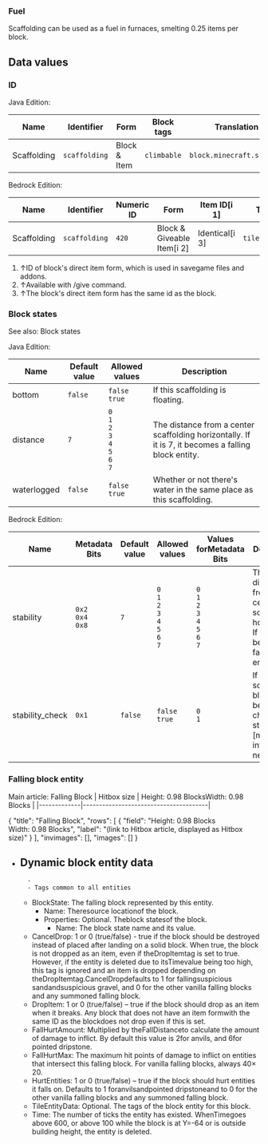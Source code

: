 ### Fuel
Scaffolding can be used as a fuel in furnaces, smelting 0.25 items per block.

## Data values
### ID
Java Edition:

| Name        | Identifier    | Form         | Block tags  | Translation key               |
|-------------|---------------|--------------|-------------|-------------------------------|
| Scaffolding | `scaffolding` | Block & Item | `climbable` | `block.minecraft.scaffolding` |

Bedrock Edition:

| Name        | Identifier    | Numeric ID | Form                       | Item ID[i 1]   | Translation key         |
|-------------|---------------|------------|----------------------------|----------------|-------------------------|
| Scaffolding | `scaffolding` | `420`      | Block & Giveable Item[i 2] | Identical[i 3] | `tile.scaffolding.name` |

1. ↑ID of block's direct item form, which is used in savegame files and addons.
2. ↑Available with /give command.
3. ↑The block's direct item form has the same id as the block.

### Block states
See also: Block states

Java Edition:

| Name        | Default value | Allowed values                                              | Description                                                                                         |
|-------------|---------------|-------------------------------------------------------------|-----------------------------------------------------------------------------------------------------|
| bottom      | `false`       | `false`<br/>`true`                                          | If this scaffolding is floating.                                                                    |
| distance    | `7`           | `0`<br/>`1`<br/>`2`<br/>`3`<br/>`4`<br/>`5`<br/>`6`<br/>`7` | The distance from a center scaffolding horizontally. If it is 7, it becomes a falling block entity. |
| waterlogged | `false`       | `false`<br/>`true`                                          | Whether or not there's water in the same place as this scaffolding.                                 |

Bedrock Edition:

| Name            | Metadata Bits             | Default value | Allowed values                                              | Values forMetadata Bits                                     | Description                                                                                         |
|-----------------|---------------------------|---------------|-------------------------------------------------------------|-------------------------------------------------------------|-----------------------------------------------------------------------------------------------------|
| stability       | `0x2`<br/>`0x4`<br/>`0x8` | `7`           | `0`<br/>`1`<br/>`2`<br/>`3`<br/>`4`<br/>`5`<br/>`6`<br/>`7` | `0`<br/>`1`<br/>`2`<br/>`3`<br/>`4`<br/>`5`<br/>`6`<br/>`7` | The distance from a center scaffolding horizontally. If it is 7, it becomes a falling block entity. |
| stability_check | `0x1`                     | `false`       | `false`<br/>`true`                                          | `0`<br/>`1`                                                 | If a scaffolding block has been checked for stability.[more information needed]                     |

### Falling block entity
Main article: Falling Block
| Hitbox size | Height: 0.98 BlocksWidth: 0.98 Blocks |
|-------------|---------------------------------------|

{
    "title": "Falling Block",
    "rows": [
        {
            "field": "Height: 0.98 Blocks<br>Width: 0.98 Blocks",
            "label": "(link to Hitbox article, displayed as Hitbox size)"
        }
    ],
    "invimages": [],
    "images": []
}
- Dynamic block entity data
	- 
		- 
		- Tags common to all entities
	- BlockState: The falling block represented by this entity.
		- Name: Theresource locationof the block.
		- Properties: Optional. Theblock statesof the block.
			- Name: The block state name and its value.
	- CancelDrop: 1 or 0 (true/false) - true if the block should be destroyed instead of placed after landing on a solid block. When true, the block is not dropped as an item, even if theDropItemtag is set to true. However, if the entity is deleted due to itsTimevalue being too high, this tag is ignored and an item is dropped depending on theDropItemtag.CancelDropdefaults to 1 for fallingsuspicious sandandsuspicious gravel, and 0 for the other vanilla falling blocks and any summoned falling block.
	- DropItem: 1 or 0 (true/false) – true if the block should drop as an item when it breaks. Any block that does not have an item formwith the same ID as the blockdoes not drop even if this is set.
	- FallHurtAmount: Multiplied by theFallDistanceto calculate the amount of damage to inflict. By default this value is 2for anvils, and 6for pointed dripstone.
	- FallHurtMax: The maximum hit points of damage to inflict on entities that intersect this falling block. For vanilla falling blocks, always 40× 20.
	- HurtEntities: 1 or 0 (true/false) – true if the block should hurt entities it falls on. Defaults to 1 foranvilsandpointed dripstoneand to 0 for the other vanilla falling blocks and any summoned falling block.
	- TileEntityData: Optional. The tags of the block entity for this block.
	- Time: The number of ticks the entity has existed. WhenTimegoes above 600, or above 100 while the block is at Y=-64 or is outside building height, the entity is deleted.


